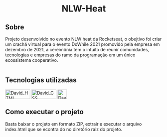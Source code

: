 <h1 align="center">NLW-Heat</h1>

## Sobre
Projeto desenvolvido no evento NLW heat da Rocketseat, o obejtivo foi criar um crachá virtual para o evento DoWhile 2021 promovido pela empresa em dezembro de 2021, a cereimônia tem o intuito de reunir comunidades, tecnologias e empresas do ramo da programação em um único ecossistema cooperativo.


<img align="center" src="https://lh3.googleusercontent.com/dvdRmMAompX0PS0KVi1hTkILR1IUVp7trDG_oLcXORgA-VQLAcs6Sk6PIf_JNzYVuk9X6U6tim2A-J5M6-ctT_Syn4yqakvU0Kbx2glgzV4IGOsHVU7p3kD2O_svoev-6dFw12alrB7waeRTfMJ9z6jHVX0puBbXrr1NxmOgIb-BGEhQc07vEOAzz-bxvDsHQIs9WerK5n_Pi8uSa-QIwLZbjEzDdx2dSunZqdS_SFhO-sFUxr2sY6VH9rTO_4t-RK0a_5T81n0U_jL_HTD6UJEJiaSWRMQpICQ9sAxldPMokRQPyGFAClA4Lq_PUrV3X1zbEcO1E2jCoYI0SwQh7xscAzQ4F9UXqD-tsEuqVGBaIU6-aPf8IHOv0-wkyu2WfnemKmT52JVChQkZSNrCSrXUX7rOpLxoDfHoS3fE9nycbzt4OxF74E8Pjx9vf0XcVPR5Gjl2wvTIyIYmC9biLaU7wSy0zoZ3xnHfakRFYb6jM_1UIQmkfMsvkfV1GQf6LV_1leQWmj1lshvhN81Oo3nPER3lo4xtl1obIUoqV5qUXRbmJLj2CxUKVv9f87jKXNX4RFgCWN2B8dfT4P6Oay4pJHuVcJ_b4qHHQMkigl5JbOdfA1Fjdx2L0cys4pP_tKywseZXERJ3TtL9yhAWT6pt_aIn4D6J3Nnq8UY8lk2dlNzwWUw6MJe8a2zwvoXfQmogKQ7ktOV_-nzUlgUWdbrg-7arJW79h3HKcxqIDdNbw0B57fFeU8m-Gb0-3Bj12ZAvt0KTYXWzQuLAV-AFMacYtsDc4Gux1qFVOAYCkbYoft6z6FVYiA2wKvaKMCPFkyCP-8NyophspVfHS_Oviqzwos8tFfwbk0nxSsEk2nuB-rSHKCojO1ShnthxXcIHHe4hPT0u=w1103-h625-no?authuser=0" alt="">

## Tecnologias utilizadas
<div style="display: inline_block">
   <img align="center" alt="David_HTML" height="30" width="80" src="https://img.shields.io/badge/HTML5-E34F26?style=for-the-badge&logo=html5&logoColor=white">
   <img align="center" alt="David_CSS" height="30" width="80" src="https://img.shields.io/badge/CSS3-1572B6?style=for-the-badge&logo=css3&logoColor=white">
   <img align="center" alt="David_JAVASCRIPT" height="30" width"40" src="https://img.shields.io/badge/JavaScript-323330?style=for-the-badge&logo=javascript&logoColor=F7DF1E">
 </div>
 
 ## Como executar o projeto
 Basta baixar o projeto em formato ZIP, extrair e executar o arquivo index.html que se econtra do no diretório raiz do projeto.
